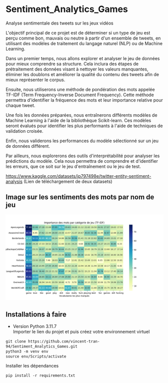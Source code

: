 # Sentiment_Analytics_Games
Analyse sentimentale des tweets sur les jeux vidéos

L'objectif principal de ce projet est de déterminer si un type de jeu est perçu comme bon, mauvais ou neutre à partir d'un ensemble de tweets, en utilisant des modèles de traitement du langage naturel (NLP) ou de Machine Learning. <br>

Dans un premier temps, nous allons explorer et analyser le jeu de données pour mieux comprendre sa structure. Cela inclura des étapes de prétraitement des données visant à nettoyer les valeurs manquantes, éliminer les doublons et améliorer la qualité du contenu des tweets afin de mieux représenter le corpus. <br>

Ensuite, nous utiliserons une méthode de pondération des mots appelée TF-IDF (Term Frequency-Inverse Document Frequency). Cette méthode permettra d'identifier la fréquence des mots et leur importance relative pour chaque tweet. <br>

Une fois les données préparées, nous entraînerons différents modèles de Machine Learning à l'aide de la bibliothèque Scikit-learn. Ces modèles seront évalués pour identifier les plus performants à l'aide de techniques de validation croisée. <br>

Enfin, nous validerons les performances du modèle sélectionné sur un jeu de données différent. <br>

Par ailleurs, nous explorerons des outils d'interprétabilité pour analyser les prédictions du modèle. Cela nous permettra de comprendre et d'identifier les erreurs, que ce soit sur le jeu d'entraînement ou le jeu de test. <br>

https://www.kaggle.com/datasets/jp797498e/twitter-entity-sentiment-analysis (Lien de téléchargement de deux datasets) <br>

## Image sur les sentiments des mots par nom de jeu
<img src="Best_Vocabulary_sentimental_by_game.png"/>

## Installations à faire 
- Version Python 3.11.7 <br>
Importer le lien du projet et puis créez votre environnement virtuel
```
git clone https://github.com/vincent-tran-94/Sentiment_Analytics_Games.git
python3 -m venv env
source env/Scripts/activate
```
Installer les dépendances 
```
pip install -r requirements.txt
```
